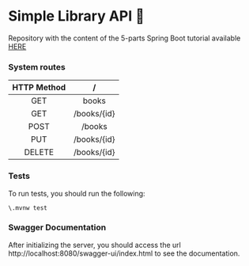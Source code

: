 # Simple Library API :book:

Repository with the content of the 5-parts Spring Boot tutorial available [HERE](http://link "HERE")

### System routes

| **HTTP Method** |    **/**    |
|:---------------:|:-----------:|
|       GET       |    books    |
|       GET       | /books/{id} |
|       POST      |    /books   |
|       PUT       | /books/{id} |
|      DELETE     | /books/{id} |



### Tests

To run tests, you should run the following:

```
\.mvnw test

```


### Swagger Documentation

After initializing the server, you should access the url http://localhost:8080/swagger-ui/index.html to see the documentation.
